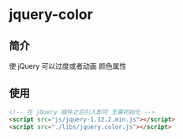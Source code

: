 # jquery-color

## 简介

使 jQuery 可以过度或者动画 颜色属性

## 使用

```html
<!-- 在 jQuery 插件之后引入即可 无需初始化 -->
<script src="js/jquery-1.12.2.min.js"></script>
<script src="./libs/jquery.color.js"></script>
```

